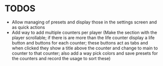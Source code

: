 # TODOS

* Allow managing of presets and display those in the settings screen and as quick actions
* Add way to add multiple counters per player (Make the section with the player scrollable; if there is are more than the life counter display a life button and buttons for each counter; these buttons act as tabs and when clicked they show a title above the counter and change to main to counter to that counter; also add a way pick colors and save presets for the counters and record the usage to sort these)

